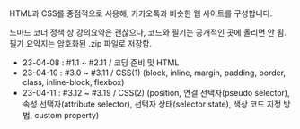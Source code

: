 <kokoa clone>
HTML과 CSS를 중점적으로 사용해, 카카오톡과 비슷한 웹 사이트를 구성합니다.

노마드 코더 정책 상 강의요약은 괜찮으나, 코드와 필기는 공개적인 곳에 올리면 안 됨.
필기 요약지는 암호화된 .zip 파일로 저장함.

- 23-04-08 : #1.1 ~ #2.11 / 코딩 준비 및 HTML
- 23-04-10 : #3.0 ~ #3.11 / CSS(1)
	(block, inline, margin, padding, border, class, inline-block, flexbox)
- 23-04-11 : #3.12 ~ #3.19 / CSS(2)
	(position, 연결 선택자(pseudo selector), 속성 선택자(attribute selector), 선택자 상태(selector state), 색상 코드 지정 방법, custom property)